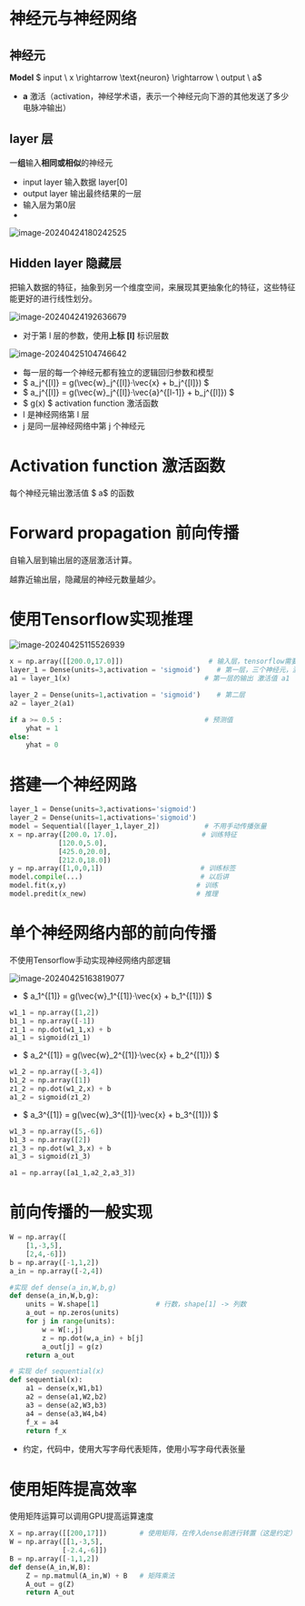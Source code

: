 # 神经元与神经网络

## 神经元

**Model** $ input \ x \rightarrow \text{neuron} \rightarrow \ output \ a$

- **a**  激活（activation，神经学术语，表示一个神经元向下游的其他发送了多少电脉冲输出）

## layer 层

一**组**输入**相同或相似**的神经元

- input layer 输入数据 layer[0]
- output layer 输出最终结果的一层
- 输入层为第0层
- 

![image-20240424180242525](assets/image-20240424180242525.png)

## Hidden layer 隐藏层   

把输入数据的特征，抽象到另一个维度空间，来展现其更抽象化的特征，这些特征能更好的进行线性划分。

![image-20240424192636679](assets/image-20240424192636679.png)

- 对于第 l 层的参数，使用**上标 [l]** 标识层数 

![image-20240425104746642](assets/image-20240425104746642.png) 

- 每一层的每一个神经元都有独立的逻辑回归参数和模型
- $  a_j^{[l]} = g(\vec{w}_j^{[l]}·\vec{x} + b_j^{[l]})  $​ 
- $  a_j^{[l]} = g(\vec{w}_j^{[l]}·\vec{a}^{[l-1]} + b_j^{[l]})  $​ 
- $ g(x) $ activation function 激活函数
- l 是神经网络第 l 层
- j 是同一层神经网络中第 j 个神经元

# Activation function 激活函数

每个神经元输出激活值 $ a$ 的函数

 # Forward propagation 前向传播

自输入层到输出层的逐层激活计算。

越靠近输出层，隐藏层的神经元数量越少。

# 使用Tensorflow实现推理

![image-20240425115526939](assets/image-20240425115526939.png) 

```python
x = np.array([[200.0,17.0]])					 # 输入层，tensorflow需要接收一个矩阵形式的参数，所以必须是二维的
layer_1 = Dense(units=3,activation = 'sigmoid')	   # 第一层，三个神经元，激活函数sigmoid
a1 = layer_1(x)					 				# 第一层的输出 激活值 a1

layer_2 = Dense(units=1,activation = 'sigmoid')    # 第二层
a2 = layer_2(a1)								

if a >= 0.5 :									# 预测值
    yhat = 1
else:
    yhat = 0
```

# 搭建一个神经网路

```python
layer_1 = Dense(units=3,activations='sigmoid')
layer_2 = Dense(units=1,activations='sigmoid')
model = Sequential([layer_1,layer_2])			# 不用手动传播张量
x = np.array([200.0，17.0]，					  # 训练特征
            [120.0,5.0],
            [425.0,20.0],
            [212.0,18.0])
y = np.array([1,0,0,1])						   # 训练标签
model.compile(...)						       # 以后讲
model.fit(x,y)								  # 训练
model.predit(x_new)							  # 推理
```

# 单个神经网络内部的前向传播

不使用Tensorflow手动实现神经网络内部逻辑

![image-20240425163819077](assets/image-20240425163819077.png) 

- $ a_1^{[1]} = g(\vec{w}_1^{[1]}·\vec{x} + b_1^{[1]}) $

```python
w1_1 = np.array([1,2])
b1_1 = np.array([-1])
z1_1 = np.dot(w1_1,x) + b
a1_1 = sigmoid(z1_1)
```

- $ a_2^{[1]} = g(\vec{w}_2^{[1]}·\vec{x} + b_2^{[1]}) $

```python
w1_2 = np.array([-3,4])
b1_2 = np.array([1])
z1_2 = np.dot(w1_2,x) + b
a1_2 = sigmoid(z1_2)
```

- $ a_3^{[1]} = g(\vec{w}_3^{[1]}·\vec{x} + b_3^{[1]}) $

```python
w1_3 = np.array([5,-6])
b1_3 = np.array([2])
z1_3 = np.dot(w1_3,x) + b
a1_3 = sigmoid(z1_3)
```

```python
a1 = np.array([a1_1,a2_2,a3_3])
```

# 前向传播的一般实现

```python
W = np.array([
    [1,-3,5],
    [2,4,-6]])
b = np.array([-1,1,2])
a_in = np.array([-2,4])
```

```python
#实现 def dense(a_in,W,b,g)
def dense(a_in,W,b,g):
    units = W.shape[1]				# 行数，shape[1] -> 列数
    a_out = np.zeros(units)			
    for j in range(units):			
        w = W[:,j]					
        z = np.dot(w,a_in) + b[j]
        a_out[j] = g(z)
    return a_out
```

```python
# 实现 def sequential(x)
def sequential(x):
    a1 = dense(x,W1,b1)
    a2 = dense(a1,W2,b2)
    a3 = dense(a2,W3,b3)
    a4 = dense(a3,W4,b4)
    f_x = a4
    return f_x
```

- 约定，代码中，使用大写字母代表矩阵，使用小写字母代表张量

# 使用矩阵提高效率

使用矩阵运算可以调用GPU提高运算速度

```python
X = np.array([[200,17]])		# 使用矩阵，在传入dense前进行转置（这是约定）
W = np.array([[1,-3,5],
             [-2.4,-6]])
B = np.array([-1,1,2])
def dense(A_in,W,B):
    Z = np.matmul(A_in,W) + B	# 矩阵乘法
    A_out = g(Z)
    return A_out
```




